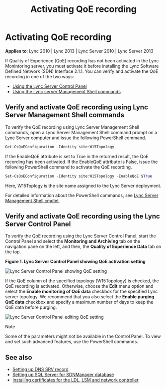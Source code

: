 ﻿---
title: Activating QoE recording
TOCTitle: Activating QoE recording
ms:assetid: 32254d29-c4be-4d1d-80c1-3ec766f2b6f4
ms:mtpsurl: https://msdn.microsoft.com/library/Dn806347(v=office.15)
ms:contentKeyID: 63005955
ms.date: 02/11/2016
mtps_version: v=office.15
dev_langs:
- powershell
---

# Activating QoE recording

**Applies to**: Lync 2010 | Lync 2013 | Lync Server 2010 | Lync Server 2013
 
If Quality of Experience (QoE) recording has not been activated in the Lync Monintoring server, you must activate it before installing the Lync Software Defined Network (SDN) Interface 2.1.1. You can verify and activate the QoE recording in one of the two ways:

- [Using the Lync Server Control Panel](https://technet.microsoft.com/library/gg520943\(v=ocs.14\).aspx)
- [Using the Lync server Management Shell commands](https://technet.microsoft.com/library/gg398474\(v=ocs.15\).aspx)

## Verify and activate QoE recording using Lync Server Management Shell commands

To verify the QoE recording using Lync Server Management Shell commands, open a Lync Server Management Shell command prompt on a Lync Server computer and issue the following PowerShell command.

``` powershell
Get-CsQoEConfiguration -Identity site:W15Topology
```

If the EnableQoE attribute is set to True in the returned result, the QoE recording has been activated. If the EnableQoE attribute is False, issue the following PowerShell command to activate the QoE recording.

``` powershell
Set-CsQoEConfiguration -Identity site:W15Topology -EnableQoE $True
```

Here, W15Toplogy is the site name assigned to the Lync Server deployment.

For detailed information about the PowerShell commands, see [Lync Server Management Shell cmdlet](http://technet.microsoft.com/library/gg399004.aspx).

## Verify and activate QoE recording using the Lync Server Control Panel

To verify the QoE recording using the Lync Server Control Panel, start the Control Panel and select the **Monitoring and Archiving** tab on the navigation pane on the left, and then, the **Quality of Experience Data** tab on the top.

**Figure 1. Lync Server Control Panel showing QoE activation setting**

![Lync Server Control Panel showing QoE setting](images/Dn806347.lync_sdni_view_qoe_setting_in_control_pannel(Office.15).jpg "Lync Server Control Panel showing QoE setting")

If the QoE column of the specified topology (W15Topology) is checked, the QoE recording is activated. Otherwise, choose the **Edit** menu option and select the **Enable monitoring of QoE data** checkbox for the specified Lync server topology. We recommend that you also select the **Enable purging QoE data** checkbox and specify a maximum number of days to keep the QoE data before purging.
 
![Lync Server Control Panel editing QoE setting](images/Dn806347.lync_sdni_set_qoe_setting_in_control_pannel(Office.15).jpg "Lync Server Control Panel editing QoE setting")

> [!NOTE]
> Some of the parameters might not be available in the Control Panel. To view and set such advanced features, use the PowerShell commands.


## See also

- [Setting up DNS SRV record](setting-up-dns-srv-record.md)
- [Setting up SQL Server for SDNManager database](setting-up-sql-server-for-sdnmanager-database.md)
- [Installing certificates for the LDL, LSM and network controller](installing-certificates-for-the-ldl-lsm-and-network-controller.md)

